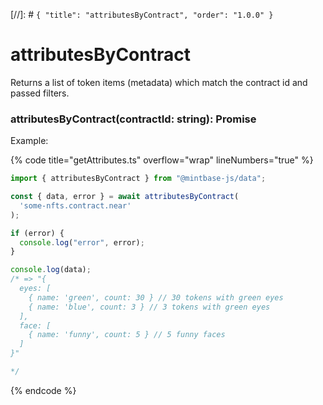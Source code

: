 [//]: # `{ "title": "attributesByContract", "order": "1.0.0" }`

# attributesByContract

Returns a list of token items (metadata) which match the contract id and passed filters.

### attributesByContract(contractId: string): Promise<Attributes>

Example:

{% code title="getAttributes.ts" overflow="wrap" lineNumbers="true" %}

```typescript
import { attributesByContract } from "@mintbase-js/data";

const { data, error } = await attributesByContract(
  'some-nfts.contract.near'
);

if (error) {
  console.log("error", error);
}

console.log(data);
/* => "{
  eyes: [
    { name: 'green', count: 30 } // 30 tokens with green eyes
    { name: 'blue', count: 3 } // 3 tokens with green eyes
  ],
  face: [
    { name: 'funny', count: 5 } // 5 funny faces
  ]
}"

*/
```

{% endcode %}
